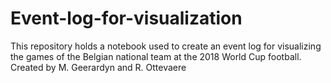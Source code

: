 # Event-log-for-visualization
This repository holds a notebook used to create an event log for visualizing the games of the Belgian national team at the 2018 World Cup football.
Created by M. Geerardyn and R. Ottevaere
